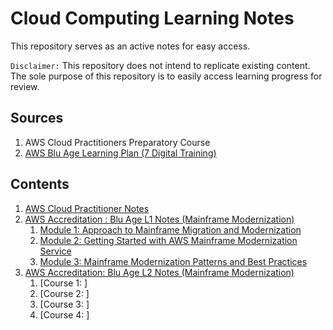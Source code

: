 # Cloud Computing Learning Notes
This repository serves as an active notes for easy access.

`Disclaimer:` This repository does not intend to replicate existing content. The sole
purpose of this repository is to easily access learning progress for review.

## Sources
1. AWS Cloud Practitioners Preparatory Course
2. [AWS Blu Age Learning Plan (7 Digital Training)](https://explore.skillbuilder.aws/learn/learning-plans/1674/aws-blu-age-learning-plan-partner)

## Contents
1. [AWS Cloud Practitioner Notes](AWS-Practicioner-Essentials/AWS-Practitioner-Essentials-Notes.md#aws-practitioner-essentials)
2. [AWS Accreditation : Blu Age L1 Notes (Mainframe Modernization)](AWS-Mainframe-Modernization)
   1. [Module 1: Approach to Mainframe Migration and Modernization](AWS-Mainframe-Modernization/Module-1.md#module-1-approach-to-mainframe-migration-and-modernization-conceptual-introduction-)
   2. [Module 2: Getting Started with AWS Mainframe Modernization Service](AWS-Mainframe-Modernization/Module-2.md#module-2-getting-started-with-aws-mainframe-modernization-service-)
   3. [Module 3: Mainframe Modernization Patterns and Best Practices](AWS-Mainframe-Modernization/Module-3.md#module-3-mainframe-modernization-patterns-and-best-practices-)
3. [AWS Accreditation: Blu Age L2 Notes (Mainframe Modernization)](AWS-Mainframe-Modernization/L2-Blu-Age-Certification/)
   1. [Course 1: ]
   2. [Course 2: ]
   3. [Course 3: ]
   4. [Course 4: ]